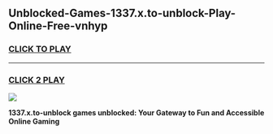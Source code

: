 
## Unblocked-Games-1337.x.to-unblock-Play-Online-Free-vnhyp
<h3>
<a href="https://premium76.site?title=1337.x.to-unblock&ref=26A">CLICK TO PLAY</a></h3>
<hr>

<h3>
<a href="https://premium76.site?title=1337.x.to-unblock&ref=26A">CLICK 2 PLAY</a>
  
</h3>

<a href="https://premium76.site?title=1337.x.to-unblock&ref=26A"><img src="https://clearcache.store/games.png"></a>


**1337.x.to-unblock games unblocked: Your Gateway to Fun and Accessible Online Gaming**
